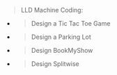> LLD Machine Coding:
- > Design a Tic Tac Toe Game
- > Design a Parking Lot
- > Design BookMyShow
- > Design Splitwise